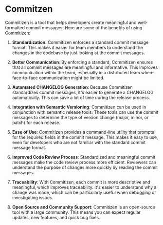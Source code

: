 # Commitzen

Commitizen is a tool that helps developers create meaningful and well-formatted commit messages. Here are some of the benefits of using Commitizen:

1. **Standardization**: Commitizen enforces a standard commit message format. This makes it easier for team members to understand the changes in the codebase by just looking at the commit messages.

2. **Better Communication**: By enforcing a standard, Commitizen ensures that all commit messages are meaningful and informative. This improves communication within the team, especially in a distributed team where face-to-face communication might be limited.

3. **Automated CHANGELOG Generation**: Because Commitizen standardizes commit messages, it's easier to generate a CHANGELOG automatically. This can save a lot of time during the release process.

4. **Integration with Semantic Versioning**: Commitizen can be used in conjunction with semantic release tools. These tools can use the commit messages to determine the type of version change (major, minor, or patch) for each release.

5. **Ease of Use**: Commitizen provides a command-line utility that prompts for the required fields in the commit message. This makes it easy to use, even for developers who are not familiar with the standard commit message format.

6. **Improved Code Review Process**: Standardized and meaningful commit messages make the code review process more efficient. Reviewers can understand the purpose of changes more quickly by reading the commit messages.

7. **Traceability**: With Commitizen, each commit is more descriptive and meaningful, which improves traceability. It's easier to understand why a change was made, which can be particularly useful when debugging or investigating issues.

8. **Open Source and Community Support**: Commitizen is an open-source tool with a large community. This means you can expect regular updates, new features, and quick bug fixes.
